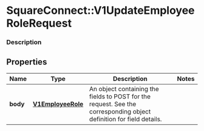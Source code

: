 # SquareConnect::V1UpdateEmployeeRoleRequest

### Description



## Properties
Name | Type | Description | Notes
------------ | ------------- | ------------- | -------------
**body** | [**V1EmployeeRole**](V1EmployeeRole.md) | An object containing the fields to POST for the request.  See the corresponding object definition for field details. | 


